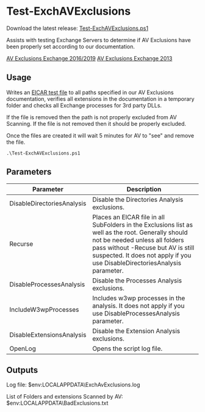 # Test-ExchAVExclusions

Download the latest release: [Test-ExchAVExclusions.ps1](https://github.com/microsoft/CSS-Exchange/releases/latest/download/Test-ExchAVExclusions.ps1)

Assists with testing Exchange Servers to determine if AV Exclusions have been properly set according to our documentation.

[AV Exclusions Exchange 2016/2019](https://docs.microsoft.com/en-us/Exchange/antispam-and-antimalware/windows-antivirus-software?view=exchserver-2019)
[AV Exclusions Exchange 2013](https://docs.microsoft.com/en-us/exchange/anti-virus-software-in-the-operating-system-on-exchange-servers-exchange-2013-help)

## Usage

Writes an [EICAR test file](https://en.wikipedia.org/wiki/EICAR_test_file) to all paths specified in our AV Exclusions documentation, verifies all extensions in the documentation in a temporary folder and checks all Exchange processes for 3rd party DLLs.

If the file is removed then the path is not properly excluded from AV Scanning.
If the file is not removed then it should be properly excluded.

Once the files are created it will wait 5 minutes for AV to "see" and remove the file.

```
.\Test-ExchAVExclusions.ps1
```


## Parameters

Parameter | Description |
----------|-------------|
DisableDirectoriesAnalysis | Disable the Directories Analysis exclusions.
Recurse | Places an EICAR file in all SubFolders in the Exclusions list as well as the root. Generally should not be needed unless all folders pass without -Recuse but AV is still suspected. It does not apply if you use DisableDirectoriesAnalysis parameter.
DisableProcessesAnalysis | Disable the Processes Analysis exclusions.
IncludeW3wpProcesses | Includes w3wp processes in the analysis. It does not apply if you use DisableProcessesAnalysis parameter.
DisableExtensionsAnalysis | Disable the Extension Analysis exclusions.
OpenLog | Opens the script log file.

## Outputs

Log file:
$env:LOCALAPPDATA\ExchAvExclusions.log

List of Folders and extensions Scanned by AV:
$env:LOCALAPPDATA\BadExclusions.txt

